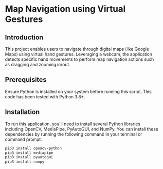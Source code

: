 # Map Navigation using Virtual Gestures

## Introduction
This project enables users to navigate through digital maps (like Google Maps) using virtual hand gestures. Leveraging a webcam, the application detects specific hand movements to perform map navigation actions such as dragging and zooming in/out.

## Prerequisites
Ensure Python is installed on your system before running this script. This code has been tested with Python 3.8+.

## Installation
To run this application, you'll need to install several Python libraries including OpenCV, MediaPipe, PyAutoGUI, and NumPy. You can install these dependencies by running the following command in your terminal or command prompt:

```bash
pip3 install opencv-python
pip3 install mediapipe
pip3 install pyautogui
pip3 install numpy
```
